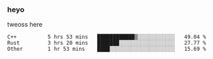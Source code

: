 ### heyo
tweoss here

<!--START_SECTION:waka-->

```text
C++          5 hrs 53 mins   ████████████▒░░░░░░░░░░░░   49.04 %
Rust         3 hrs 20 mins   ███████░░░░░░░░░░░░░░░░░░   27.77 %
Other        1 hr 53 mins    ████░░░░░░░░░░░░░░░░░░░░░   15.69 %
```

<!--END_SECTION:waka-->

<!--
**Tweoss/tweoss** is a ✨ _special_ ✨ repository because its `README.md` (this file) appears on your GitHub profile.

Here are some ideas to get you started:

- 🔭 I’m currently working on ...
- 🌱 I’m currently learning ...
- 👯 I’m looking to collaborate on ...
- 🤔 I’m looking for help with ...
- 💬 Ask me about ...
- 📫 How to reach me: ...
- 😄 Pronouns: ...
- ⚡ Fun fact: ...
-->
